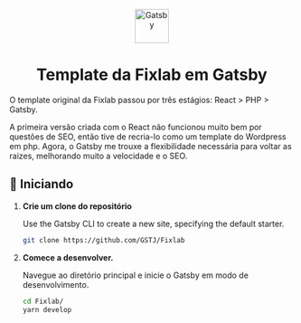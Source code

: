 <p align="center">
  <a href="https://www.gatsbyjs.org">
    <img alt="Gatsby" src="https://www.gatsbyjs.org/monogram.svg" width="60" />
  </a>
</p>
<h1 align="center">
  Template da Fixlab em Gatsby
</h1>

O template original da Fixlab passou por três estágios: React > PHP > Gatsby.

A primeira versão criada com o React não funcionou muito bem por questões de SEO, então tive de recria-lo como um template do Wordpress em php. Agora, o Gatsby me trouxe a flexibilidade necessária para voltar as raizes, melhorando muito a velocidade e o SEO.

## 🚀 Iniciando

1.  **Crie um clone do repositório**

    Use the Gatsby CLI to create a new site, specifying the default starter.

    ```sh
    git clone https://github.com/GSTJ/Fixlab
    ```

1.  **Comece a desenvolver.**

    Navegue ao diretório principal e inicie o Gatsby em modo de desenvolvimento.

    ```sh
    cd Fixlab/
    yarn develop
    ```
